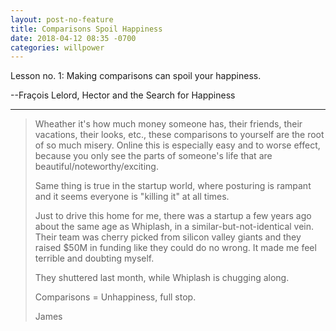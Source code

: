 ```yaml
---
layout: post-no-feature
title: Comparisons Spoil Happiness
date: 2018-04-12 08:35 -0700
categories: willpower
---
```

Lesson no. 1: Making comparisons can spoil your happiness.

--Fraçois Lelord, Hector and the Search for Happiness

***

>Wheather it's how much money someone has, their friends, their vacations, their looks, etc., these comparisons to yourself are the root of so much misery. Online this is especially easy and to worse effect, because you only see the parts of someone's life that are beautiful/noteworthy/exciting.
>
>Same thing is true in the startup world, where posturing is rampant and it seems everyone is "killing it" at all times.
>
>Just to drive this home for me, there was a startup a few years ago about the same age as Whiplash, in a similar-but-not-identical vein. Their team was cherry picked from silicon valley giants and they raised $50M in funding like they could do no wrong. It made me feel terrible and doubting myself.
>
>They shuttered last month, while Whiplash is chugging along.
>
>Comparisons = Unhappiness, full stop.
>
>James